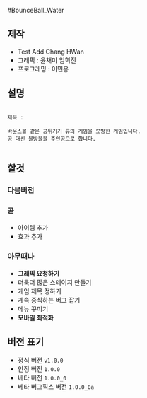 #BounceBall_Water

## 제작
- Test Add Chang HWan
- 그래픽     : 윤채미 임희진
- 프로그래밍 : 이민용

## 설명
<pre><code>
제목 : 

바운스볼 같은 공튀기기 류의 게임을 모방한 게임입니다.
공 대신 물방울을 주인공으로 합니다.

</code></pre>

## 할것

### 다음버전

### 곧
- 아이템 추가
- 효과 추가

### 아무때나
- __그래픽 요청하기__
- 더욱더 많은 스테이지 만들기
- 게임 제목 정하기
- 계속 증식하는 버그 잡기
- 메뉴 꾸미기
- __모바일 최적화__

## 버전 표기
- 정식 버전 <code>v1.0.0</code>
- 안정 버전 <code>1.0.0</code>
- 베타 버전 <code>1.0.0_0</code>
- 베타 버그픽스 버전 <code>1.0.0_0a</code>
